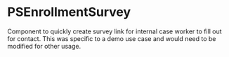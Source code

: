 # PSEnrollmentSurvey
Component to quickly create survey link for internal case worker to fill out for contact. This was specific to a demo use case and would need to be modified for other usage.
